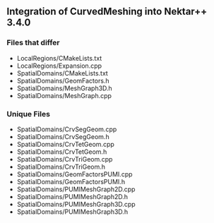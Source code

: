 ## Integration of CurvedMeshing into Nektar++ 3.4.0

### Files that differ ###
* LocalRegions/CMakeLists.txt
* LocalRegions/Expansion.cpp
* SpatialDomains/CMakeLists.txt
* SpatialDomains/GeomFactors.h
* SpatialDomains/MeshGraph3D.h
* SpatialDomains/MeshGraph.cpp

### Unique Files ###
* SpatialDomains/CrvSegGeom.cpp
* SpatialDomains/CrvSegGeom.h
* SpatialDomains/CrvTetGeom.cpp
* SpatialDomains/CrvTetGeom.h
* SpatialDomains/CrvTriGeom.cpp
* SpatialDomains/CrvTriGeom.h
* SpatialDomains/GeomFactorsPUMI.cpp
* SpatialDomains/GeomFactorsPUMI.h
* SpatialDomains/PUMIMeshGraph2D.cpp
* SpatialDomains/PUMIMeshGraph2D.h
* SpatialDomains/PUMIMeshGraph3D.cpp
* SpatialDomains/PUMIMeshGraph3D.h

